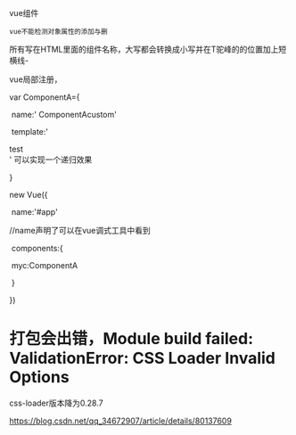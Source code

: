vue组件

```
vue不能检测对象属性的添加与删
```

所有写在HTML里面的组件名称，大写都会转换成小写并在T驼峰的的位置加上短横线-

vue局部注册，

var ComponentA={

​	name:' ComponentAcustom'

​	template:'<div>test<ComponentAcustom></ComponentAcustom> </div>' 可以实现一个递归效果

}

  new Vue({	

​	name:'#app'

//name声明了可以在vue调式工具中看到 

​	components:{

​		myc:ComponentA

​	}

})

# 打包会出错，Module build failed: ValidationError: CSS Loader Invalid Options



  css-loader版本降为0.28.7


  





<https://blog.csdn.net/qq_34672907/article/details/80137609>